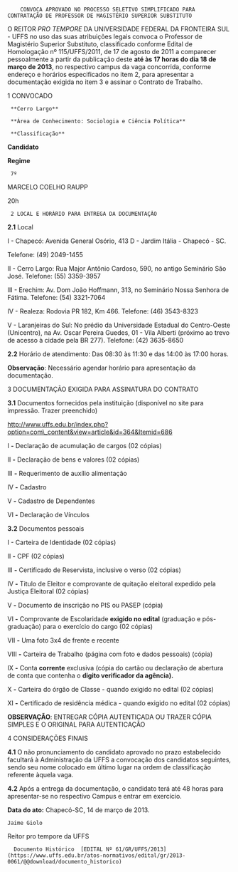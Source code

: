         CONVOCA APROVADO NO PROCESSO SELETIVO SIMPLIFICADO PARA CONTRATAÇÃO DE PROFESSOR DE MAGISTÉRIO SUPERIOR SUBSTITUTO  

O REITOR *PRO TEMPORE* DA UNIVERSIDADE FEDERAL DA FRONTEIRA SUL - UFFS no uso das suas atribuições legais convoca o Professor de Magistério Superior Substituto, classificado conforme Edital de Homologação nº 115/UFFS/2011, de 17 de agosto de 2011 a comparecer pessoalmente a partir da publicação deste **até às** **17 horas do dia 18 de março de 2013**, no respectivo campus da vaga concorrida, conforme endereço e horários especificados no item 2, para apresentar a documentação exigida no item 3 e assinar o Contrato de Trabalho.

 1 CONVOCADO

     **Cerro Largo**

     **Área de Conhecimento: Sociologia e Ciência Política**

     **Classificação**

   **Candidato**

   **Regime**

     7º

   MARCELO COELHO RAUPP

   20h

     2 LOCAL E HORÁRIO PARA ENTREGA DA DOCUMENTAÇÃO

 **2.1** Local

 I - Chapecó: Avenida General Osório, 413 D - Jardim Itália - Chapecó - SC.

 Telefone: (49) 2049-1455

 II - Cerro Largo: Rua Major Antônio Cardoso, 590, no antigo Seminário São José. Telefone: (55) 3359-3957

 III - Erechim: Av. Dom João Hoffmann, 313, no Seminário Nossa Senhora de Fátima. Telefone: (54) 3321-7064

 IV - Realeza: Rodovia PR 182, Km 466. Telefone: (46) 3543-8323

 V - Laranjeiras do Sul: No prédio da Universidade Estadual do Centro-Oeste (Unicentro), na Av. Oscar Pereira Guedes, 01 - Vila Alberti (próximo ao trevo de acesso à cidade pela BR 277). Telefone: (42) 3635-8650

 **2.2** Horário de atendimento: Das 08:30 às 11:30 e das 14:00 às 17:00 horas.

 **Observação**: Necessário agendar horário para apresentação da documentação.

 3 DOCUMENTAÇÃO EXIGIDA PARA ASSINATURA DO CONTRATO

 **3.1** Documentos fornecidos pela instituição (disponível no site para impressão. Trazer preenchido)

 http://www.uffs.edu.br/index.php?option=com\_content&view=article&id=364&Itemid=686

 I **-** Declaração de acumulação de cargos (02 cópias)

 II **-** Declaração de bens e valores (02 cópias)

 III **-** Requerimento de auxílio alimentação

 IV **-** Cadastro

 V **-** Cadastro de Dependentes

 VI **-** Declaração de Vínculos

 **3.2** Documentos pessoais

 I - Carteira de Identidade (02 cópias)

 II **-** CPF (02 cópias)

 III **-** Certificado de Reservista, inclusive o verso (02 cópias)

 IV **-** Titulo de Eleitor e comprovante de quitação eleitoral expedido pela Justiça Eleitoral (02 cópias)

 V **-** Documento de inscrição no PIS ou PASEP (cópia)

 VI **-** Comprovante de Escolaridade **exigido no edital** (graduação e pós-graduação) para o exercício do cargo (02 cópias)

 VII **-** Uma foto 3x4 de frente e recente

 VIII **-** Carteira de Trabalho (página com foto e dados pessoais) (cópia)

 IX **-** Conta **corrente** exclusiva (cópia do cartão ou declaração de abertura de conta que contenha o **digito verificador da agência).**

 X **-** Carteira do órgão de Classe - quando exigido no edital (02 cópias)

 XI **-** Certificado de residência médica - quando exigido no edital (02 cópias)

 **OBSERVAÇÃO**: ENTREGAR CÓPIA AUTENTICADA OU TRAZER CÓPIA SIMPLES E O ORIGINAL PARA AUTENTICAÇÃO

 4 CONSIDERAÇÕES FINAIS

 **4.1** O não pronunciamento do candidato aprovado no prazo estabelecido facultará à Administração da UFFS a convocação dos candidatos seguintes, sendo seu nome colocado em último lugar na ordem de classificação referente àquela vaga.

 **4.2** Após a entrega da documentação, o candidato terá até 48 horas para apresentar-se no respectivo Campus e entrar em exercício.

  

   **Data do ato:** Chapecó-SC, 14 de março de 2013.   
 

    Jaime Giolo   
 Reitor pro tempore da UFFS 

      Documento Histórico  [EDITAL Nº 61/GR/UFFS/2013](https://www.uffs.edu.br/atos-normativos/edital/gr/2013-0061/@@download/documento_historico)     
      